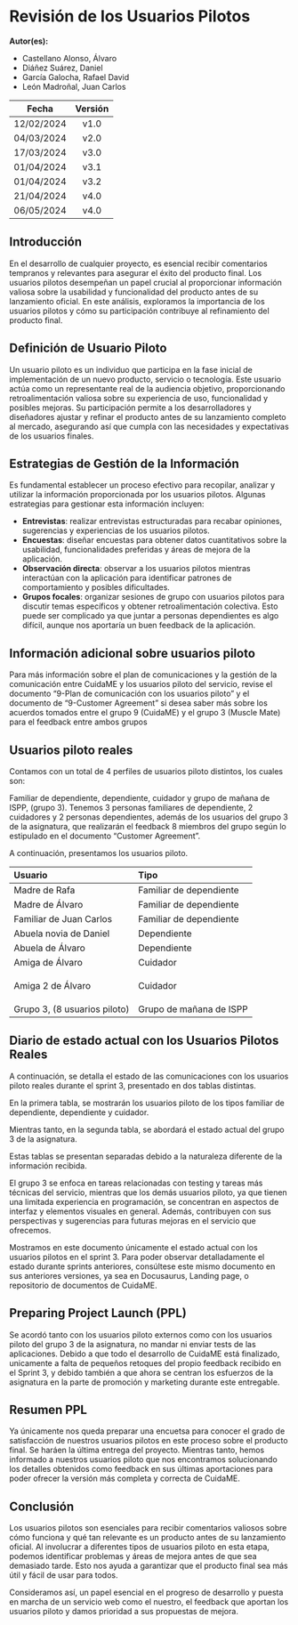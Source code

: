 ﻿# Revisión de los Usuarios Pilotos

**Autor(es):**
- Castellano Alonso, Álvaro
- Diáñez Suárez, Daniel
- García Galocha, Rafael David
- León Madroñal, Juan Carlos

|**Fecha**|**Versión**|
| :-: | :-: |
|12/02/2024|v1.0|
|04/03/2024|v2.0|
|17/03/2024|v3.0|
|01/04/2024|v3.1|
|01/04/2024|v3.2|
|21/04/2024|v4.0|
|06/05/2024|v4.0|



## Introducción
En el desarrollo de cualquier proyecto, es esencial recibir comentarios tempranos y relevantes para asegurar el éxito del producto final. Los usuarios pilotos desempeñan un papel crucial al proporcionar información valiosa sobre la usabilidad y funcionalidad del producto antes de su lanzamiento oficial. En este análisis, exploramos la importancia de los usuarios pilotos y cómo su participación contribuye al refinamiento del producto final.

## Definición de Usuario Piloto
Un usuario piloto es un individuo que participa en la fase inicial de implementación de un nuevo producto, servicio o tecnología. Este usuario actúa como un representante real de la audiencia objetivo, proporcionando retroalimentación valiosa sobre su experiencia de uso, funcionalidad y posibles mejoras. Su participación permite a los desarrolladores y diseñadores ajustar y refinar el producto antes de su lanzamiento completo al mercado, asegurando así que cumpla con las necesidades y expectativas de los usuarios finales.

## Estrategias de Gestión de la Información
Es fundamental establecer un proceso efectivo para recopilar, analizar y utilizar la información proporcionada por los usuarios pilotos. Algunas estrategias para gestionar esta información incluyen:

- **Entrevistas**: realizar entrevistas estructuradas para recabar opiniones, sugerencias y experiencias de los usuarios pilotos.
- **Encuestas**: diseñar encuestas para obtener datos cuantitativos sobre la usabilidad, funcionalidades preferidas y áreas de mejora de la aplicación.
- **Observación directa**: observar a los usuarios pilotos mientras interactúan con la aplicación para identificar patrones de comportamiento y posibles dificultades.
- **Grupos focales**: organizar sesiones de grupo con usuarios pilotos para discutir temas específicos y obtener retroalimentación colectiva. Esto puede ser complicado ya que juntar a personas dependientes es algo difícil, aunque nos aportaría un buen feedback de la aplicación.


## Información adicional sobre usuarios piloto
Para más información sobre el plan de comunicaciones y la gestión de la comunicación entre CuidaME y los usuarios piloto del servicio, revise el documento “9-Plan de comunicación con los usuarios piloto” y el documento de “9-Customer Agreement” si desea saber más sobre los acuerdos tomados entre el grupo 9 (CuidaME) y el grupo 3 (Muscle Mate) para el feedback entre ambos grupos

## Usuarios piloto reales
Contamos con un total de 4 perfiles de usuarios piloto distintos, los cuales son:

Familiar de dependiente, dependiente, cuidador y grupo de mañana de ISPP, (grupo 3). Tenemos 3 personas familiares de dependiente, 2 cuidadores y 2 personas dependientes, además de los usuarios del grupo 3 de la asignatura, que realizarán el feedback 8 miembros del grupo según lo estipulado en el documento “Customer Agreement”.

A continuación, presentamos los usuarios piloto.

|**Usuario**|**Tipo**|
| :- | :- |
|Madre de Rafa|Familiar de dependiente|
|Madre de Álvaro|Familiar de dependiente|
|Familiar de Juan Carlos|Familiar de dependiente|
|Abuela novia de Daniel|Dependiente|
|Abuela de Álvaro|Dependiente|
|Amiga de Álvaro|Cuidador|
|<p></p><p>Amiga 2 de Álvaro</p>|<p></p><p>Cuidador</p>|
|Grupo 3, (8 usuarios piloto)|Grupo de mañana de ISPP|




## Diario de estado actual con los Usuarios Pilotos Reales
A continuación, se detalla el estado de las comunicaciones con los usuarios piloto reales durante el sprint 3, presentado en dos tablas distintas.

En la primera tabla, se mostrarán los usuarios piloto de los tipos familiar de dependiente, dependiente y cuidador.

Mientras tanto, en la segunda tabla, se abordará el estado actual del grupo 3 de la asignatura. 

Estas tablas se presentan separadas debido a la naturaleza diferente de la información recibida.

El grupo 3 se enfoca en tareas relacionadas con testing y tareas más técnicas del servicio, mientras que los demás usuarios piloto, ya que tienen una limitada experiencia en programación, se concentran en aspectos de interfaz y elementos visuales en general. Además, contribuyen con sus perspectivas y sugerencias para futuras mejoras en el servicio que ofrecemos.

Mostramos en este documento únicamente el estado actual con los usuarios pilotos en el sprint 3. Para poder observar detalladamente el estado durante sprints anteriores, consúltese este mismo documento en sus anteriores versiones, ya sea en Docusaurus, Landing page, o repositorio de documentos de CuidaME.

## Preparing Project Launch (PPL)
Se acordó tanto con los usuarios piloto externos como con los usuarios piloto del grupo 3 de la asignatura, no mandar ni enviar tests de las aplicaciones. Debido a que todo el desarrollo de CuidaME está finalizado, unicamente a falta de pequeños retoques del propio feedback recibido en el Sprint 3, y debido también a que ahora se centran los esfuerzos de la asignatura en la parte de promoción y marketing durante este entregable.

## Resumen PPL
Ya únicamente nos queda preparar una encuetsa para conocer el grado de satisfacción de nuestros usuarios pilotos en este proceso sobre el producto final. Se haráen la última entrega del proyecto. Mientras tanto, hemos informado a nuestros usuarios piloto que nos encontramos solucionando los detalles obtenidos como feedback en sus últimas aportaciones para poder ofrecer la versión más completa y correcta de CuidaME.


## Conclusión
Los usuarios pilotos son esenciales para recibir comentarios valiosos sobre cómo funciona y qué tan relevante es un producto antes de su lanzamiento oficial. Al involucrar a diferentes tipos de usuarios piloto en esta etapa, podemos identificar problemas y áreas de mejora antes de que sea demasiado tarde. Esto nos ayuda a garantizar que el producto final sea más útil y fácil de usar para todos.

Consideramos así, un papel esencial en el progreso de desarrollo y puesta en marcha de un servicio web como el nuestro, el feedback que aportan los usuarios piloto y damos prioridad a sus propuestas de mejora.
